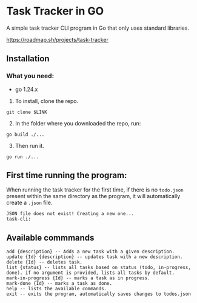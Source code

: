 # Task Tracker in GO

A simple task tracker CLI program in Go that only uses standard libraries.

https://roadmap.sh/projects/task-tracker



## Installation 

### What you need:

- go 1.24.x

1. To install, clone the repo.

`git clone $LINK`

2. In the folder where you downloaded the repo, run:

`go build ./...`

3. Then run it.

`go run ./...`


## First time running the program:

When running the task tracker for the first time, if there is no `todo.json` present within the same directory as the program, it will automatically create a `.json` file.

```
JSON file does not exist! Creating a new one...
task-cli:
```



## Available commmands

```
add {description} -- Adds a new task with a given description.
update {Id} {description} -- updates task with a new description.
delete {Id} -- deletes task.
list {status} -- lists all tasks based on status (todo, in-progress, done). if no argument is provided, lists all tasks by default.
mark-in-progress {Id} -- marks a task as in progress.
mark-done {Id} -- marks a task as done.
help -- lists the available commands.
exit -- exits the program, automatically saves changes to todos.json
```